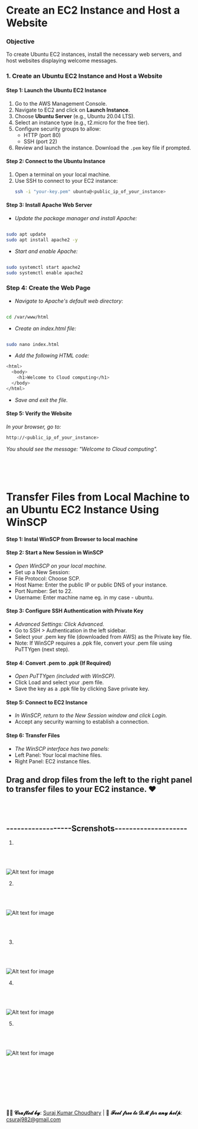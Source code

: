 
# Create an EC2 Instance and Host a Website

### Objective
To create  Ubuntu  EC2 instances, install the necessary web servers, and host websites displaying welcome messages.



### 1. Create an Ubuntu EC2 Instance and Host a Website

#### Step 1: Launch the Ubuntu EC2 Instance
1. Go to the AWS Management Console.
2. Navigate to EC2 and click on **Launch Instance**.
3. Choose **Ubuntu Server** (e.g., Ubuntu 20.04 LTS).
4. Select an instance type (e.g., t2.micro for the free tier).
5. Configure security groups to allow:
   - HTTP (port 80)
   - SSH (port 22)
6. Review and launch the instance. Download the `.pem` key file if prompted.

#### Step 2: Connect to the Ubuntu Instance
1. Open a terminal on your local machine.
2. Use SSH to connect to your EC2 instance:
   ```bash
   ssh -i "your-key.pem" ubuntu@<public_ip_of_your_instance>
#### Step 3: Install Apache Web Server
- *Update the package manager and install Apache:*
```bash

sudo apt update
sudo apt install apache2 -y
```
- *Start and enable Apache:*
```bash

sudo systemctl start apache2
sudo systemctl enable apache2
```
### Step 4: Create the Web Page
- *Navigate to Apache's default web directory:*
```bash

cd /var/www/html
```
- *Create an index.html file:*
```bash

sudo nano index.html
```
- *Add the following HTML code:*
```bash
<html>
  <body>
    <h1>Welcome to Cloud computing</h1>
  </body>
</html>
```
- *Save and exit the file.*
  
#### Step 5: Verify the Website
*In your browser, go to:*

```bash
http://<public_ip_of_your_instance>
```
*You should see the message: "Welcome to Cloud computing".*






<br>
<br>
<br>




#  Transfer Files from Local Machine to an Ubuntu EC2 Instance Using WinSCP

#### Step 1: Instal WinSCP from Browser to local machine

#### Step 2: Start a New Session in WinSCP
- *Open WinSCP on your local machine.*
- Set up a New Session:
- File Protocol: Choose SCP.
- Host Name: Enter the public IP or public DNS of your instance.
- Port Number: Set to 22.
- Username:  Enter machine name  eg. in my case - ubuntu.
  
#### Step 3: Configure SSH Authentication with Private Key
- *Advanced Settings: Click Advanced.*
- Go to SSH > Authentication in the left sidebar.
- Select your .pem key file (downloaded from AWS) as the Private key file.
- Note: If WinSCP requires a .ppk file, convert your .pem file using PuTTYgen (next step).
  
#### Step 4: Convert .pem to .ppk (If Required)
- *Open PuTTYgen (included with WinSCP).*
- Click Load and select your .pem file.
- Save the key as a .ppk file by clicking Save private key.

#### Step 5: Connect to EC2 Instance
- *In WinSCP, return to the New Session window and click Login.*
- Accept any security warning to establish a connection.

#### Step 6: Transfer Files
- *The WinSCP interface has two panels:*
- Left Panel: Your local machine files.
- Right Panel: EC2 instance files.
## Drag and drop files from the left to the right panel to transfer files to your EC2 instance. &#x2764;




<br>
<br>










## ------------------Screnshots--------------------

1.

<br> 
<br>

![Alt text for image](screenshots/1.png)


2.


<br> <br>

![Alt text for image](screenshots/2.png)


<br> <br>


3.


<br> <br>

![Alt text for image](screenshots/3.png)

4.



<br> <br>

![Alt text for image](screenshots/4.png)

5.



<br> <br>


![Alt text for image](screenshots/5.png)




 <br> <br>







<br>
<br>
<br>
<br>



**👨‍💻 𝓒𝓻𝓪𝓯𝓽𝓮𝓭 𝓫𝔂**: [Suraj Kumar Choudhary](https://github.com/Surajkumar4-source) | 📩 **𝓕𝓮𝓮𝓵 𝓯𝓻𝓮𝓮 𝓽𝓸 𝓓𝓜 𝓯𝓸𝓻 𝓪𝓷𝔂 𝓱𝓮𝓵𝓹**: [csuraj982@gmail.com](mailto:csuraj982@gmail.com)





<br>
